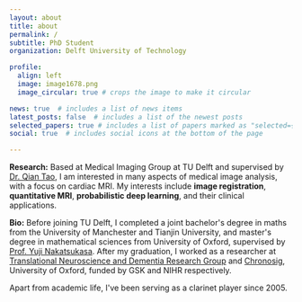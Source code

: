 ```yaml
---
layout: about
title: about
permalink: /
subtitle: PhD Student
organization: Delft University of Technology

profile:
  align: left
  image: image1678.png
  image_circular: true # crops the image to make it circular

news: true  # includes a list of news items
latest_posts: false  # includes a list of the newest posts
selected_papers: true # includes a list of papers marked as "selected={true}"
social: true  # includes social icons at the bottom of the page

---
```

**Research:** Based at Medical Imaging Group at TU Delft and supervised by [Dr. Qian Tao](https://www.tudelft.nl/staff/q.tao/?cHash=bab151eba5301c7840e42983dfa31164), I am interested in many aspects of medical image analysis, with a focus on cardiac MRI. My interests include **image registration**, **quantitative MRI**, **probabilistic deep learning**, and their clinical applications.

**Bio:** Before joining TU Delft, I completed a joint bachelor's degree in maths from the University of Manchester and Tianjin University, and master's degree in mathematical sciences from University of Oxford, supervised by [Prof. Yuji Nakatsukasa](https://people.maths.ox.ac.uk/nakatsukasa/). After my graduation, I worked as a researcher at [Translational Neuroscience and Dementia Research Group](https://www.psych.ox.ac.uk/research/dementia-research-group) and [Chronosig](https://www.chronosig.org/), University of Oxford, funded by GSK and NIHR respectively.

Apart from academic life, I've been serving as a clarinet player since 2005.
